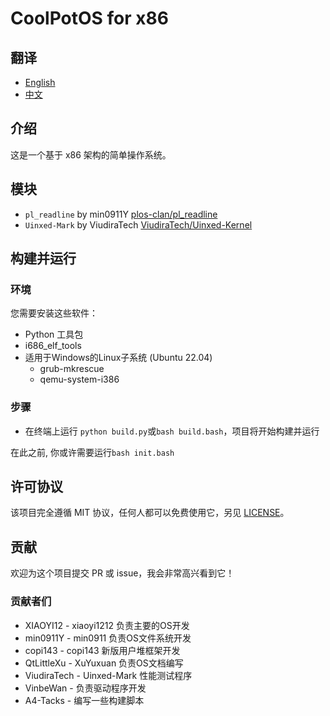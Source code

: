 # CoolPotOS for x86

## 翻译

- [English](README.md)
- [中文](README-zh-CN.md)

## 介绍

这是一个基于 x86 架构的简单操作系统。

## 模块

* `pl_readline` by min0911Y [plos-clan/pl_readline](https://github.com/plos-clan/pl_readline)
* `Uinxed-Mark` by ViudiraTech [ViudiraTech/Uinxed-Kernel](https://github.com/ViudiraTech/Uinxed-Kernel)


## 构建并运行

### 环境

您需要安装这些软件：

- Python 工具包
- i686_elf_tools
- 适用于Windows的Linux子系统 (Ubuntu 22.04)
  - grub-mkrescue
  - qemu-system-i386

### 步骤

- 在终端上运行 `python build.py`或`bash build.bash`，项目将开始构建并运行

在此之前, 你或许需要运行`bash init.bash`

## 许可协议

该项目完全遵循 MIT 协议，任何人都可以免费使用它，另见 [LICENSE](LICENSE)。

## 贡献

欢迎为这个项目提交 PR 或 issue，我会非常高兴看到它！

### 贡献者们

* XIAOYI12 - xiaoyi1212 负责主要的OS开发
* min0911Y - min0911 负责OS文件系统开发
* copi143 - copi143 新版用户堆框架开发
* QtLittleXu - XuYuxuan 负责OS文档编写
* ViudiraTech - Uinxed-Mark 性能测试程序
* VinbeWan - 负责驱动程序开发
* A4-Tacks - 编写一些构建脚本

